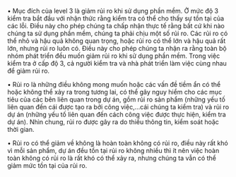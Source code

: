 • Mục đích của level 3 là giảm rủi ro khi sử dụng phần mềm. Ở mức độ 3 kiểm tra bắt đầu với nhận thức rằng kiểm tra có thể cho thấy sự tồn tại của các lỗi. Điều này cho phép chúng ta chấp nhận thực tế rằng bất cứ khi nào chúng ta sử dụng phần mềm, chúng ta phải chịu một số rủi ro. Các rủi ro có thể nhỏ và hậu quả không quan trọng, hoặc rủi ro có thể lớn và hậu quả rất lớn, nhưng rủi ro luôn có. Điều này cho phép chúng ta nhận ra rằng toàn bộ nhóm phát triển đều muốn giảm rủi ro khi sử dụng phần mềm. Trong việc kiểm tra ở cấp độ 3, cả người kiểm tra và nhà phát triển làm việc cùng nhau để giảm rủi ro. 

• Rủi ro là những điều không mong muốn hoặc các vấn đề tiềm ẩn có thể hoặc không thể xảy ra trong tương lai, có thể gây nguy hiểm cho các mục tiêu của các bên liên quan trong dự án, gồm rủi ro sản phẩm (những yếu tố liên quan đến cái được tạo ra bởi công việc,…cái chúng ta kiểm tra) và rủi ro dự án (những yếu tố liên quan đến cách công việc được thực hiện, kiểm tra dự án). Nhìn chung, rủi ro được gây ra do thiếu thông tin, kiểm soát hoặc thời gian.

• Rủi ro có thể giảm về không là hoàn toàn không có rủi ro, điều này rất khó vì mỗi sản phẩm, dự án đều tồn tại rủi ro không nhiều thì ít nên việc hoàn toàn không có rủi ro là rất khó có thể xảy ra, nhưng chúng ta vẫn có thể giảm mức tồn tại của rủi ro.

